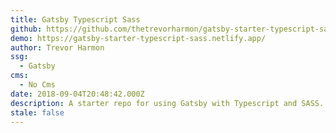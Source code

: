 ```yaml
---
title: Gatsby Typescript Sass
github: https://github.com/thetrevorharmon/gatsby-starter-typescript-sass
demo: https://gatsby-starter-typescript-sass.netlify.app/
author: Trevor Harmon
ssg:
  - Gatsby
cms:
  - No Cms
date: 2018-09-04T20:48:42.000Z
description: A starter repo for using Gatsby with Typescript and SASS.
stale: false
---
```

